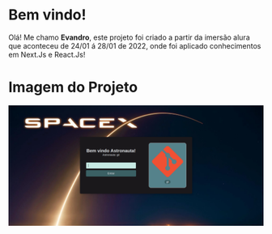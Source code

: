 # Bem vindo!

Olá! Me chamo **Evandro**, este projeto foi criado a partir da imersão alura que aconteceu de 24/01 á 28/01 de 2022, onde foi aplicado conhecimentos em Next.Js e React.Js! 


# Imagem do Projeto
![Tela de login](https://raw.githubusercontent.com/evansouzaa/alura-spacecord/master/assets/img/screenshot.png)


```